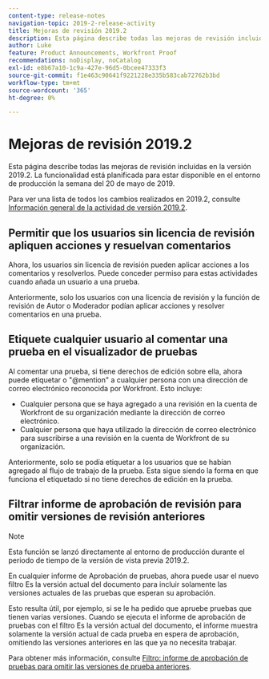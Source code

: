 ```yaml
---
content-type: release-notes
navigation-topic: 2019-2-release-activity
title: Mejoras de revisión 2019.2
description: Esta página describe todas las mejoras de revisión incluidas en la versión 2019.2. La funcionalidad está planificada para estar disponible en el entorno de producción la semana del 20 de mayo de 2019.
author: Luke
feature: Product Announcements, Workfront Proof
recommendations: noDisplay, noCatalog
exl-id: e8b67a10-1c9a-427e-96d5-0bcee47333f3
source-git-commit: f1e463c90641f9221228e335b583cab72762b3bd
workflow-type: tm+mt
source-wordcount: '365'
ht-degree: 0%

---
```


# Mejoras de revisión 2019.2

Esta página describe todas las mejoras de revisión incluidas en la versión 2019.2. La funcionalidad está planificada para estar disponible en el entorno de producción la semana del 20 de mayo de 2019.

Para ver una lista de todos los cambios realizados en 2019.2, consulte [Información general de la actividad de versión 2019.2](../../../../product-announcements/product-releases/quarterly-release-archive/2019.2-release-activity/2019-2-release-activity-overview.md).

## Permitir que los usuarios sin licencia de revisión apliquen acciones y resuelvan comentarios

Ahora, los usuarios sin licencia de revisión pueden aplicar acciones a los comentarios y resolverlos. Puede conceder permiso para estas actividades cuando añada un usuario a una prueba.

Anteriormente, solo los usuarios con una licencia de revisión y la función de revisión de Autor o Moderador podían aplicar acciones y resolver comentarios en una prueba.

## Etiquete cualquier usuario al comentar una prueba en el visualizador de pruebas

Al comentar una prueba, si tiene derechos de edición sobre ella, ahora puede etiquetar o &quot;@mention&quot; a cualquier persona con una dirección de correo electrónico reconocida por Workfront. Esto incluye:

* Cualquier persona que se haya agregado a una revisión en la cuenta de Workfront de su organización mediante la dirección de correo electrónico.
* Cualquier persona que haya utilizado la dirección de correo electrónico para suscribirse a una revisión en la cuenta de Workfront de su organización.

Anteriormente, solo se podía etiquetar a los usuarios que se habían agregado al flujo de trabajo de la prueba. Esta sigue siendo la forma en que funciona el etiquetado si no tiene derechos de edición en la prueba.

## Filtrar informe de aprobación de revisión para omitir versiones de revisión anteriores

>[!NOTE]
>
>Esta función se lanzó directamente al entorno de producción durante el periodo de tiempo de la versión de vista previa 2019.2.

En cualquier informe de Aprobación de pruebas, ahora puede usar el nuevo filtro Es la versión actual del documento para incluir solamente las versiones actuales de las pruebas que esperan su aprobación.

Esto resulta útil, por ejemplo, si se le ha pedido que apruebe pruebas que tienen varias versiones. Cuando se ejecuta el informe de aprobación de pruebas con el filtro Es la versión actual del documento, el informe muestra solamente la versión actual de cada prueba en espera de aprobación, omitiendo las versiones anteriores en las que ya no necesita trabajar.

Para obtener más información, consulte [Filtro: informe de aprobación de pruebas para omitir las versiones de prueba anteriores](../../../../reports-and-dashboards/reports/custom-view-filter-grouping-samples/filter-proof-approval-report.md).

